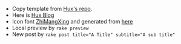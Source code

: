 - Copy template from [Hux's repo](https://github.com/Huxpro/huxpro.github.io/).
- Here is [Hux Blog](https://huangxuan.me)
- Icon font [ZhiMangXing](https://fonts.google.com/specimen/Zhi+Mang+Xing) and generated from [here](https://favicon.io/favicon-generator/)
- Local preview by `rake preview` 
- New post by `rake post title="A Title" subtitle="A sub title"`
